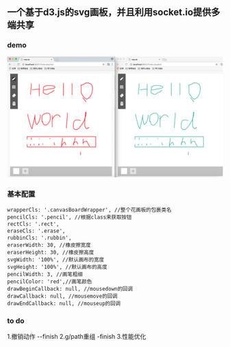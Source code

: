 ## 一个基于d3.js的svg画板，并且利用socket.io提供多端共享

### demo

![demo](./demo.png)

### 基本配置
```
wrapperCls: '.canvasBoardWrapper', //整个花画板的包裹类名
pencilCls: '.pencil', //根据class来获取按钮
rectCls: '.rect',
eraseCls: '.erase',
rubbinCls: '.rubbin',
eraserWidth: 30, //橡皮擦宽度
eraserHeight: 30, //橡皮擦高度
svgWidth: '100%', //默认画布的宽度
svgHeight: '100%', //默认画布的高度
pencilWidth: 3, //画笔粗细
pencilColor: 'red',//画笔颜色
drawBeginCallback: null, //mousedown的回调
drawCallback: null, //mousemove的回调
drawEndCallback: null, //mouseup的回调
```

### to do

1.撤销动作 --finish
2.g/path重组 -finish
3.性能优化

